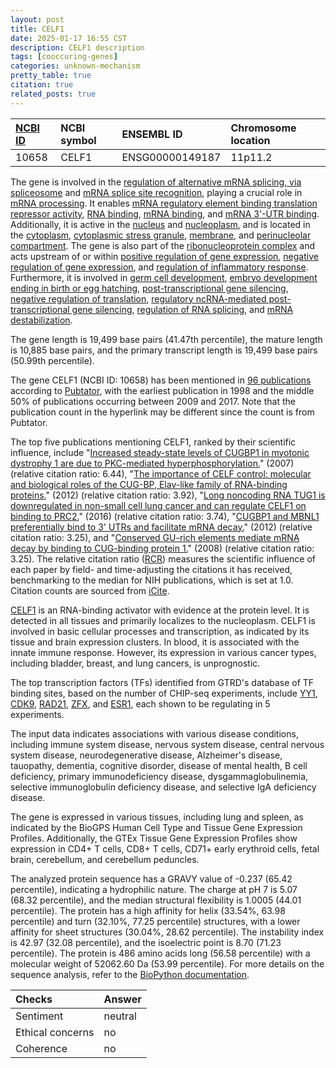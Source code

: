 ```yaml
---
layout: post
title: CELF1
date: 2025-01-17 16:55 CST
description: CELF1 description
tags: [cooccuring-genes]
categories: unknown-mechanism
pretty_table: true
citation: true
related_posts: true
---
```




| [NCBI ID](https://www.ncbi.nlm.nih.gov/gene/10658) | NCBI symbol | ENSEMBL ID | Chromosome location |
| :-------- | :------- | :-------- | :------- |
| 10658  | CELF1 | ENSG00000149187 | 11p11.2 |



The gene is involved in the [regulation of alternative mRNA splicing, via spliceosome](https://amigo.geneontology.org/amigo/term/GO:0000381) and [mRNA splice site recognition](https://amigo.geneontology.org/amigo/term/GO:0006376), playing a crucial role in [mRNA processing](https://amigo.geneontology.org/amigo/term/GO:0006397). It enables [mRNA regulatory element binding translation repressor activity](https://amigo.geneontology.org/amigo/term/GO:0000900), [RNA binding](https://amigo.geneontology.org/amigo/term/GO:0003723), [mRNA binding](https://amigo.geneontology.org/amigo/term/GO:0003729), and [mRNA 3'-UTR binding](https://amigo.geneontology.org/amigo/term/GO:0003730). Additionally, it is active in the [nucleus](https://amigo.geneontology.org/amigo/term/GO:0005634) and [nucleoplasm](https://amigo.geneontology.org/amigo/term/GO:0005654), and is located in the [cytoplasm](https://amigo.geneontology.org/amigo/term/GO:0005737), [cytoplasmic stress granule](https://amigo.geneontology.org/amigo/term/GO:0010494), [membrane](https://amigo.geneontology.org/amigo/term/GO:0016020), and [perinucleolar compartment](https://amigo.geneontology.org/amigo/term/GO:0097356). The gene is also part of the [ribonucleoprotein complex](https://amigo.geneontology.org/amigo/term/GO:1990904) and acts upstream of or within [positive regulation of gene expression](https://amigo.geneontology.org/amigo/term/GO:0010628), [negative regulation of gene expression](https://amigo.geneontology.org/amigo/term/GO:0010629), and [regulation of inflammatory response](https://amigo.geneontology.org/amigo/term/GO:0050727). Furthermore, it is involved in [germ cell development](https://amigo.geneontology.org/amigo/term/GO:0007281), [embryo development ending in birth or egg hatching](https://amigo.geneontology.org/amigo/term/GO:0009792), [post-transcriptional gene silencing](https://amigo.geneontology.org/amigo/term/GO:0016441), [negative regulation of translation](https://amigo.geneontology.org/amigo/term/GO:0017148), [regulatory ncRNA-mediated post-transcriptional gene silencing](https://amigo.geneontology.org/amigo/term/GO:0035194), [regulation of RNA splicing](https://amigo.geneontology.org/amigo/term/GO:0043484), and [mRNA destabilization](https://amigo.geneontology.org/amigo/term/GO:0061157).


The gene length is 19,499 base pairs (41.47th percentile), the mature length is 10,885 base pairs, and the primary transcript length is 19,499 base pairs (50.99th percentile).


The gene CELF1 (NCBI ID: 10658) has been mentioned in [96 publications](https://pubmed.ncbi.nlm.nih.gov/?term=%22CELF1%22) according to [Pubtator](https://academic.oup.com/nar/article/47/W1/W587/5494727), with the earliest publication in 1998 and the middle 50% of publications occurring between 2009 and 2017. Note that the publication count in the hyperlink may be different since the count is from Pubtator.


The top five publications mentioning CELF1, ranked by their scientific influence, include "[Increased steady-state levels of CUGBP1 in myotonic dystrophy 1 are due to PKC-mediated hyperphosphorylation.](https://pubmed.ncbi.nlm.nih.gov/17936705)" (2007) (relative citation ratio: 6.44), "[The importance of CELF control: molecular and biological roles of the CUG-BP, Elav-like family of RNA-binding proteins.](https://pubmed.ncbi.nlm.nih.gov/22180311)" (2012) (relative citation ratio: 3.92), "[Long noncoding RNA TUG1 is downregulated in non-small cell lung cancer and can regulate CELF1 on binding to PRC2.](https://pubmed.ncbi.nlm.nih.gov/27485439)" (2016) (relative citation ratio: 3.74), "[CUGBP1 and MBNL1 preferentially bind to 3' UTRs and facilitate mRNA decay.](https://pubmed.ncbi.nlm.nih.gov/22355723)" (2012) (relative citation ratio: 3.25), and "[Conserved GU-rich elements mediate mRNA decay by binding to CUG-binding protein 1.](https://pubmed.ncbi.nlm.nih.gov/18243120)" (2008) (relative citation ratio: 3.25). The relative citation ratio ([RCR](https://journals.plos.org/plosbiology/article?id=10.1371/journal.pbio.1002541)) measures the scientific influence of each paper by field- and time-adjusting the citations it has received, benchmarking to the median for NIH publications, which is set at 1.0. Citation counts are sourced from [iCite](https://icite.od.nih.gov).


[CELF1](https://www.proteinatlas.org/ENSG00000149187-CELF1) is an RNA-binding activator with evidence at the protein level. It is detected in all tissues and primarily localizes to the nucleoplasm. CELF1 is involved in basic cellular processes and transcription, as indicated by its tissue and brain expression clusters. In blood, it is associated with the innate immune response. However, its expression in various cancer types, including bladder, breast, and lung cancers, is unprognostic.


The top transcription factors (TFs) identified from GTRD's database of TF binding sites, based on the number of CHIP-seq experiments, include [YY1](https://www.ncbi.nlm.nih.gov/gene/7528), [CDK9](https://www.ncbi.nlm.nih.gov/gene/1025), [RAD21](https://www.ncbi.nlm.nih.gov/gene/5885), [ZFX](https://www.ncbi.nlm.nih.gov/gene/7543), and [ESR1](https://www.ncbi.nlm.nih.gov/gene/2099), each shown to be regulating in 5 experiments.



The input data indicates associations with various disease conditions, including immune system disease, nervous system disease, central nervous system disease, neurodegenerative disease, Alzheimer's disease, tauopathy, dementia, cognitive disorder, disease of mental health, B cell deficiency, primary immunodeficiency disease, dysgammaglobulinemia, selective immunoglobulin deficiency disease, and selective IgA deficiency disease.



The gene is expressed in various tissues, including lung and spleen, as indicated by the BioGPS Human Cell Type and Tissue Gene Expression Profiles. Additionally, the GTEx Tissue Gene Expression Profiles show expression in CD4+ T cells, CD8+ T cells, CD71+ early erythroid cells, fetal brain, cerebellum, and cerebellum peduncles.




The analyzed protein sequence has a GRAVY value of -0.237 (65.42 percentile), indicating a hydrophilic nature. The charge at pH 7 is 5.07 (68.32 percentile), and the median structural flexibility is 1.0005 (44.01 percentile). The protein has a high affinity for helix (33.54%, 63.98 percentile) and turn (32.10%, 77.25 percentile) structures, with a lower affinity for sheet structures (30.04%, 28.62 percentile). The instability index is 42.97 (32.08 percentile), and the isoelectric point is 8.70 (71.23 percentile). The protein is 486 amino acids long (56.58 percentile) with a molecular weight of 52062.60 Da (53.99 percentile). For more details on the sequence analysis, refer to the [BioPython documentation](https://biopython.org/docs/1.75/api/Bio.SeqUtils.ProtParam.html).





| Checks    | Answer |
| :-------- | :------- |
| Sentiment  | neutral   |
| Ethical concerns | no     |
| Coherence    | no    |